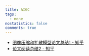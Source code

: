 ```yaml
---
title: AIGC
tags:
  - none
nostatistics: false
comments: true
---
```



- [图像压缩和扩散模型论文总结1 - 知乎](https://zhuanlan.zhihu.com/p/38748319235)
- [论文阅读总结2 - 知乎](https://zhuanlan.zhihu.com/p/38749519024)